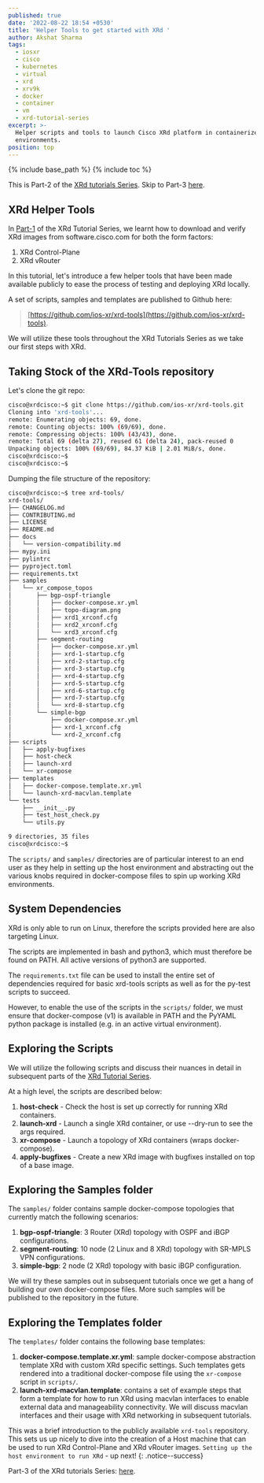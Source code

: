 ```yaml
---
published: true
date: '2022-08-22 18:54 +0530'
title: 'Helper Tools to get started with XRd '
author: Akshat Sharma
tags:
  - iosxr
  - cisco
  - kubernetes
  - virtual
  - xrd
  - xrv9k
  - docker
  - container
  - vm
  - xrd-tutorial-series
excerpt: >-
  Helper scripts and tools to launch Cisco XRd platform in containerized network
  environments.
position: top
---
```


{% include base_path %}
{% include toc %}

This is Part-2 of the [XRd tutorials Series]({{base_path}}/tags/#xrd-tutorial-series). Skip to Part-3 [here]({{base_path}}/tutorials/2022-08-22-setting-up-host-environment-to-run-xrd).   

## XRd Helper Tools

In [Part-1]({{base_path}}/tutorials/2022-08-22-xrd-images-where-can-one-get-them/) of the XRd Tutorial Series, we learnt how to download and verify XRd images from software.cisco.com for both the form factors:
1. XRd Control-Plane
2. XRd vRouter

In this tutorial, let's introduce a few helper tools that have been made available publicly to ease the process of testing and deploying XRd locally.

A set of scripts, samples and templates are published to Github here:
>[https://github.com/ios-xr/xrd-tools](https://github.com/ios-xr/xrd-tools).


We will utilize these tools throughout the XRd Tutorials Series as we take our first steps with XRd.


## Taking Stock of the XRd-Tools repository

Let's clone the git repo:

```bash
cisco@xrdcisco:~$ git clone https://github.com/ios-xr/xrd-tools.git
Cloning into 'xrd-tools'...
remote: Enumerating objects: 69, done.
remote: Counting objects: 100% (69/69), done.
remote: Compressing objects: 100% (43/43), done.
remote: Total 69 (delta 27), reused 61 (delta 24), pack-reused 0
Unpacking objects: 100% (69/69), 84.37 KiB | 2.01 MiB/s, done.
cisco@xrdcisco:~$ 
cisco@xrdcisco:~$ 

```  


Dumping the file structure of the repository:

```bash
cisco@xrdcisco:~$ tree xrd-tools/
xrd-tools/
├── CHANGELOG.md
├── CONTRIBUTING.md
├── LICENSE
├── README.md
├── docs
│   └── version-compatibility.md
├── mypy.ini
├── pylintrc
├── pyproject.toml
├── requirements.txt
├── samples
│   └── xr_compose_topos
│       ├── bgp-ospf-triangle
│       │   ├── docker-compose.xr.yml
│       │   ├── topo-diagram.png
│       │   ├── xrd1_xrconf.cfg
│       │   ├── xrd2_xrconf.cfg
│       │   └── xrd3_xrconf.cfg
│       ├── segment-routing
│       │   ├── docker-compose.xr.yml
│       │   ├── xrd-1-startup.cfg
│       │   ├── xrd-2-startup.cfg
│       │   ├── xrd-3-startup.cfg
│       │   ├── xrd-4-startup.cfg
│       │   ├── xrd-5-startup.cfg
│       │   ├── xrd-6-startup.cfg
│       │   ├── xrd-7-startup.cfg
│       │   └── xrd-8-startup.cfg
│       └── simple-bgp
│           ├── docker-compose.xr.yml
│           ├── xrd-1_xrconf.cfg
│           └── xrd-2_xrconf.cfg
├── scripts
│   ├── apply-bugfixes
│   ├── host-check
│   ├── launch-xrd
│   └── xr-compose
├── templates
│   ├── docker-compose.template.xr.yml
│   └── launch-xrd-macvlan.template
└── tests
    ├── __init__.py
    ├── test_host_check.py
    └── utils.py

9 directories, 35 files
cisco@xrdcisco:~$ 


```

The `scripts/` and `samples/` directories are of particular interest to an end user as they help in setting up the host environment and abstracting out the various knobs required in docker-compose files to spin up working XRd environments.





## System Dependencies

XRd is only able to run on Linux, therefore the scripts provided here are also targeting Linux.

The scripts are implemented in bash and python3, which must therefore be found on PATH. All active versions of python3 are supported.


The `requirements.txt` file can be used to install the entire set of dependencies required for basic xrd-tools scripts as well as for the py-test scripts to succeed.

However, to enable the use of the scripts in the `scripts/` folder, we must ensure that 
docker-compose (v1) is available in PATH and the PyYAML python package is installed (e.g. in an active virtual environment).


## Exploring the Scripts

We will utilize the following scripts and discuss their nuances in detail in subsequent parts of the [XRd Tutorial Series]({{base_path}}/tags/#xrd-tutorial-series).

At a high level, the scripts are described below:

1. **host-check** - Check the host is set up correctly for running XRd containers.
2. **launch-xrd** - Launch a single XRd container, or use --dry-run to see the args required.
3. **xr-compose** - Launch a topology of XRd containers (wraps docker-compose).
4. **apply-bugfixes** - Create a new XRd image with bugfixes installed on top of a base image.



## Exploring the Samples folder

The `samples/` folder contains sample docker-compose topologies that currently match the following scenarios:
 
1. **bgp-ospf-triangle**: 3 Router (XRd) topology with OSPF and iBGP configurations.
2. **segment-routing**: 10 node (2 Linux and 8 XRd) topology with SR-MPLS VPN configurations.
3. **simple-bgp**: 2 node (2 XRd) topology with basic iBGP configuration.

We will try these samples out in subsequent tutorials once we get a hang of building our own docker-compose files. More such samples will be published to the repository in the future.


## Exploring the Templates folder

The `templates/` folder contains the following base templates:

1. **docker-compose.template.xr.yml**: sample docker-compose abstraction template XRd with custom XRd specific settings. Such templates gets rendered into a traditional docker-compose file using the `xr-compose` script in `scripts/`.
2. **launch-xrd-macvlan.template**: contains a set of example steps that form a template for how to run XRd using macvlan interfaces to enable external data and manageability connectivity. We will discuss macvlan interfaces and their usage with XRd networking in subsequent tutorials.




This was a brief introduction to the publicly available `xrd-tools` repository. This sets us up nicely to dive into the creation of a Host machine that can be used to run XRd Control-Plane and XRd vRouter images. `Setting up the host environment to run XRd` - up next!
{: .notice--success}






Part-3 of the XRd tutorials Series: [here]({{base_path}}/tutorials/2022-08-22-setting-up-host-environment-to-run-xrd).
